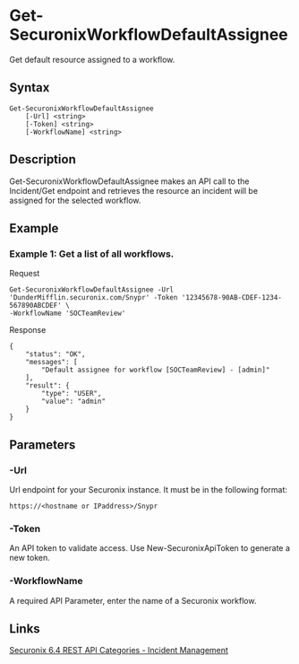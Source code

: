 # Get-SecuronixWorkflowDefaultAssignee
Get default resource assigned to a workflow.

## Syntax
```
Get-SecuronixWorkflowDefaultAssignee
    [-Url] <string>
    [-Token] <string>
    [-WorkflowName] <string>
```

## Description
Get-SecuronixWorkflowDefaultAssignee makes an API call to the Incident/Get endpoint and retrieves the resource an incident will be assigned for the selected workflow.

## Example

### Example 1: Get a list of all workflows.
Request
```
Get-SecuronixWorkflowDefaultAssignee -Url 'DunderMifflin.securonix.com/Snypr' -Token '12345678-90AB-CDEF-1234-567890ABCDEF' \
-WorkflowName 'SOCTeamReview'
```

Response
```
{
    "status": "OK",
    "messages": [
        "Default assignee for workflow [SOCTeamReview] - [admin]"
    ],
    "result": {
        "type": "USER",
        "value": "admin"
    }
}
```

## Parameters

### -Url
Url endpoint for your Securonix instance.
It must be in the following format:
```
https://<hostname or IPaddress>/Snypr
```
### -Token
An API token to validate access. Use New-SecuronixApiToken to generate a new token.

### -WorkflowName
A required API Parameter, enter the name of a Securonix workflow.

## Links
[Securonix 6.4 REST API Categories - Incident Management](https://documentation.securonix.com/onlinedoc/Content/6.4%20Cloud/Content/SNYPR%206.4/6.4%20Guides/Web%20Services/6.4_REST%20API%20Categories.htm#IncidentManagement)
